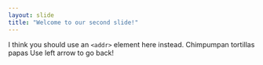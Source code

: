 ```yaml
---
layout: slide
title: "Welcome to our second slide!"
---
```

I think you should use an `<addr>` element here instead.
Chimpumpan tortillas papas
Use left arrow to go back!
